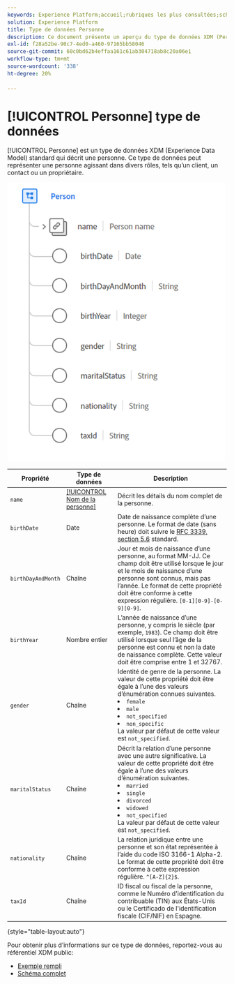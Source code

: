 ```yaml
---
keywords: Experience Platform;accueil;rubriques les plus consultées;schéma;schéma;XDM;champs;schémas;schémas;personne;type de données;type de données;type de données
solution: Experience Platform
title: Type de données Personne
description: Ce document présente un aperçu du type de données XDM (Person Experience Data Model).
exl-id: f28a52be-90c7-4ed0-a460-97165bb58046
source-git-commit: 60c0bd62b4effaa161c61ab304718ab8c20a06e1
workflow-type: tm+mt
source-wordcount: '338'
ht-degree: 20%

---
```


# [!UICONTROL Personne] type de données

[!UICONTROL Personne] est un type de données XDM (Experience Data Model) standard qui décrit une personne. Ce type de données peut représenter une personne agissant dans divers rôles, tels qu’un client, un contact ou un propriétaire.

<img src="../images/data-types/person.PNG" width="500" /><br />

| Propriété | Type de données | Description |
| --- | --- | --- |
| `name` | [[!UICONTROL Nom de la personne]](./person-name.md) | Décrit les détails du nom complet de la personne. |
| `birthDate` | Date | Date de naissance complète d’une personne. Le format de date (sans heure) doit suivre le [RFC 3339, section 5.6](https://tools.ietf.org/html/rfc3339#section-5.6) standard. |
| `birthDayAndMonth` | Chaîne | Jour et mois de naissance d’une personne, au format MM-JJ. Ce champ doit être utilisé lorsque le jour et le mois de naissance d’une personne sont connus, mais pas l’année. Le format de cette propriété doit être conforme à cette expression régulière. `[0-1][0-9]-[0-9][0-9]`. |
| `birthYear` | Nombre entier | L’année de naissance d’une personne, y compris le siècle (par exemple, `1983`). Ce champ doit être utilisé lorsque seul l’âge de la personne est connu et non la date de naissance complète. Cette valeur doit être comprise entre 1 et 32767. |
| `gender` | Chaîne | Identité de genre de la personne. La valeur de cette propriété doit être égale à l’une des valeurs d’énumération connues suivantes. <li> `female` </li> <li> `male` </li> <li> `not_specified` </li> <li> `non_specific` </li> La valeur par défaut de cette valeur est `not_specified`. |
| `maritalStatus` | Chaîne | Décrit la relation d’une personne avec une autre significative. La valeur de cette propriété doit être égale à l’une des valeurs d’énumération suivantes. <li> `married` </li> <li> `single` </li> <li> `divorced` </li> <li> `widowed` </li> <li> `not_specified` </li> La valeur par défaut de cette valeur est `not_specified`. |
| `nationality` | Chaîne | La relation juridique entre une personne et son état représentée à l’aide du code ISO 3166-1 Alpha-2. Le format de cette propriété doit être conforme à cette expression régulière. `^[A-Z]{2}$`. |
| `taxId` | Chaîne | ID fiscal ou fiscal de la personne, comme le Numéro d&#39;identification du contribuable (TIN) aux États-Unis ou le Certificado de l&#39;identification fiscale (CIF/NIF) en Espagne. |

{style="table-layout:auto"}

Pour obtenir plus d’informations sur ce type de données, reportez-vous au référentiel XDM public:

* [Exemple rempli](https://github.com/adobe/xdm/blob/master/components/datatypes/person/person.example.1.json)
* [Schéma complet](https://github.com/adobe/xdm/blob/master/components/datatypes/person/person.schema.json)
